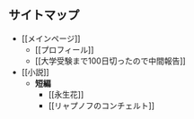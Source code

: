## サイトマップ
- [[メインページ]]
	- [[プロフィール]]
	- [[大学受験まで100日切ったので中間報告]]
- [[小説]]
	- **短編**
		- [[永生花]]
		- [[リャプノフのコンチェルト]]
